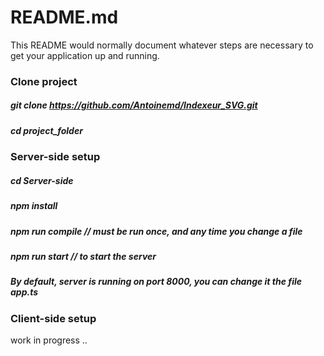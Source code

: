 # README.md # 
This README would normally document whatever steps are necessary to get your application up and running.

### Clone project ###
##### git clone https://github.com/Antoinemd/Indexeur_SVG.git #####
##### cd project_folder #####

### Server-side setup ###
##### cd Server-side #####
##### npm install #####
##### npm run compile	// must be run once, and any time you change a file #####
##### npm run start	// to start the server #####

##### By default, server is running on port 8000, you can change it the file app.ts #####

### Client-side setup ###
work in progress ..